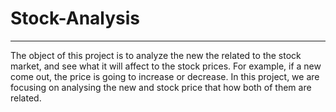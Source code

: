 # Stock-Analysis
---
The object of this project is to analyze the new the related to the stock market, and see what it will affect to the stock prices. For example, if a new come out, the price is going to increase or decrease. In this project, we are focusing on analysing the new and stock price that how both of them are related.
